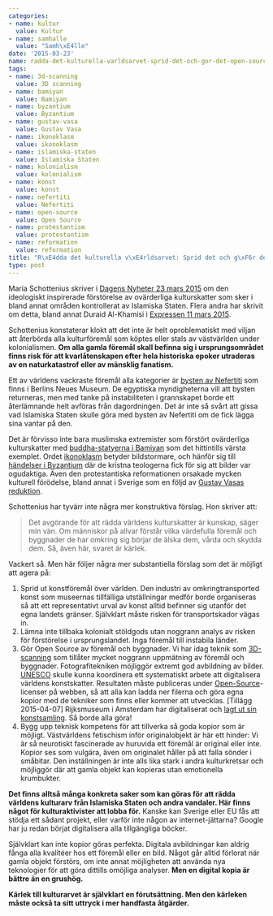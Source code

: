 ```yaml
---
categories:
- name: kultur
  value: Kultur
- name: samhalle
  value: "Samh\xE4lle"
date: '2015-03-23'
name: radda-det-kulturella-varldsarvet-sprid-det-och-gor-det-open-source
tags:
- name: 3d-scanning
  value: 3D scanning
- name: bamiyan
  value: Bamiyan
- name: byzantium
  value: Byzantium
- name: gustav-vasa
  value: Gustav Vasa
- name: ikonoklasm
  value: ikonoklasm
- name: islamiska-staten
  value: Islamiska Staten
- name: kolonialism
  value: kolonialism
- name: konst
  value: konst
- name: nefertiti
  value: Nefertiti
- name: open-source
  value: Open Source
- name: protestantism
  value: protestantism
- name: reformation
  value: reformation
title: "R\xE4dda det kulturella v\xE4rldsarvet: Sprid det och g\xF6r det Open Source"
type: post
---
```

Maria Schottenius skriver i [Dagens Nyheter 23 mars 2015](http://www.dn.se/kultur-noje/kronikor/maria-schottenius-varldsarvet-behover-karlek-for-att-overleva-terrorismen/) om den ideologiskt inspirerade förstörelse av ovärderliga kulturskatter som sker i bland annat områden kontrollerat av Islamiska Staten. Flera andra har skrivit om detta, bland annat Duraid Al-Khamisi i [Expressen 11 mars 2015](http://www.expressen.se/kultur/toppnyheter-/bonderna-i-is-latsas-att-de-sjalva-ar-gud/).

Schottenius konstaterar klokt att det inte är helt oproblematiskt med viljan att återbörda alla kulturföremål som köptes eller stals av västvärlden under kolonialismen. **Om alla gamla föremål skall befinna sig i ursprungsområdet finns risk för att kvarlåtenskapen efter hela historiska epoker utraderas av en naturkatastrof eller av mänsklig fanatism.**

Ett av världens vackraste föremål alla kategorier är [bysten av Nefertiti](http://en.wikipedia.org/wiki/Nefertiti_Bust) som finns i Berlins Neues Museum. De egyptiska myndigheterna vill att bysten returneras, men med tanke på instabiliteten i grannskapet borde ett återlämnande helt avföras från dagordningen. Det är inte så svårt att gissa vad Islamiska Staten skulle göra med bysten av Nefertiti om de fick lägga sina vantar på den.



Det är förvisso inte bara muslimska extremister som förstört ovärderliga kulturskatter med [buddha-statyerna i Bamiyan](http://en.wikipedia.org/wiki/Buddhas_of_Bamiyan) som det hittintills värsta exemplet. Ordet [ikonoklasm](http://sv.wikipedia.org/wiki/Ikonoklasm) betyder bildstormare, och hänför sig till [händelser i Byzantium](http://en.wikipedia.org/wiki/Byzantine_Iconoclasm) där de kristna teologerna fick för sig att bilder var ogudaktiga. Även den protestantiska reformationen orsakade mycken kulturell förödelse, bland annat i Sverige som en följd av [Gustav Vasas reduktion](http://sv.wikipedia.org/wiki/Gustav_Vasas_reduktion).

Schottenius har tyvärr inte några mer konstruktiva förslag. Hon skriver att:

> Det avgörande för att rädda världens kulturskatter är kunskap, säger min vän. Om människor på allvar förstår vilka värdefulla föremål och byggnader de har omkring sig börjar de älska dem, vårda och skydda dem. Så, även här, svaret är kärlek.

Vackert så. Men här följer några mer substantiella förslag som det är möjligt att agera på:

1. Sprid ut konstföremål över världen. Den industri av omkringtransported konst som museernas tillfälliga utställningar medför borde organiseras så att ett representativt urval av konst alltid befinner sig utanför det egna landets gränser. Självklart måste risken för transportskador vägas in.
2. Lämna inte tillbaka kolonialt stöldgods utan noggrann analys av risken för förstörelse i ursprungslandet. Inga föremål till instabila länder.
3. Gör Open Source av föremål och byggnader. Vi har idag teknik som [3D-scanning](http://en.wikipedia.org/wiki/3D_scanner) som tillåter mycket noggrann uppmätning av föremål och byggnader. Fotografitekniken möjliggör extremt god avbildning av bilder. [UNESCO](http://en.unesco.org/) skulle kunna koordinera ett systematiskt arbete att digitalisera världens konstskatter. Resultaten måste publiceras under [Open-Source](http://en.wikipedia.org/wiki/Open_source)-licenser på webben, så att alla kan ladda ner filerna och göra egna kopior med de tekniker som finns eller kommer att utvecklas. [Tillägg 2015-04-07] Rijksmuseum i Amsterdam har digitaliserat och [lagt ut sin konstsamling](https://www.rijksmuseum.nl/en/explore-the-collection). Så borde alla göra!
4. Bygg upp teknisk kompetens för att tillverka så goda kopior som är möjligt. Västvärldens fetischism inför originalobjekt är här ett hinder: Vi är så neurotiskt fascinerade av huruvida ett föremål är original eller inte. Kopior ses som vulgära, även om originalet håller på att falla sönder i småbitar. Den inställningen är inte alls lika stark i andra kulturkretsar och möjliggör där att gamla objekt kan kopieras utan emotionella krumbukter.

**Det finns alltså många konkreta saker som kan göras för att rädda världens kulturarv från Islamiska Staten och andra vandaler. Här finns något för kulturaktivister att lobba för.** Kanske kan Sverige eller EU fås att stödja ett sådant projekt, eller varför inte någon av internet-jättarna? Google har ju redan börjat digitalisera alla tillgängliga böcker.

Självklart kan inte kopior göras perfekta. Digitala avbildningar kan aldrig fånga alla kvalitéer hos ett föremål eller en bild. Något går alltid förlorat när gamla objekt förstörs, om inte annat möjligheten att använda nya teknologier för att göra dittills omöjliga analyser.  **Men en digital kopia är bättre än en grushög.**

**Kärlek till kulturarvet är självklart en förutsättning. Men den kärleken måste också ta sitt uttryck i mer handfasta åtgärder.**

